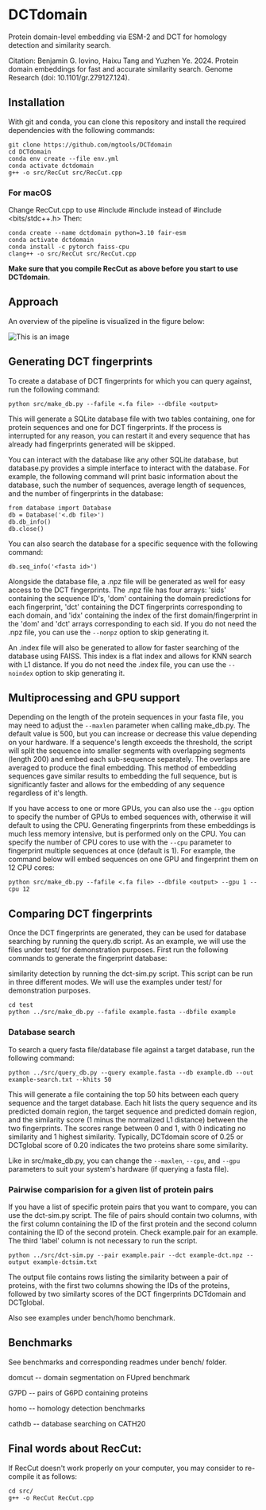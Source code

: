 # DCTdomain
Protein domain-level embedding via ESM-2 and DCT for homology detection and similarity search.

Citation: Benjamin G. Iovino, Haixu Tang and Yuzhen Ye. 2024. Protein domain embeddings for fast and accurate similarity search. Genome Research (doi: 10.1101/gr.279127.124).

## Installation
With git and conda, you can clone this repository and install the required dependencies with the following commands:

```
git clone https://github.com/mgtools/DCTdomain
cd DCTdomain
conda env create --file env.yml
conda activate dctdomain
g++ -o src/RecCut src/RecCut.cpp
```

### For macOS
Change RecCut.cpp to use
    #include <iostream>
    #include <numeric>
instead of #include <bits/stdc++.h> 
Then:

```
conda create --name dctdomain python=3.10 fair-esm
conda activate dctdomain
conda install -c pytorch faiss-cpu
clang++ -o src/RecCut src/RecCut.cpp
```

**Make sure that you compile RecCut as above before you start to use DCTdomain.**

## Approach
An overview of the pipeline is visualized in the figure below:

![This is an image](https://github.com/mgtools/DCTdomain/blob/main/misc/DCTdomain-diag.png)

## Generating DCT fingerprints
To create a database of DCT fingerprints for which you can query against, run the following command:

```
python src/make_db.py --fafile <.fa file> --dbfile <output>
```

This will generate a SQLite database file with two tables containing, one for protein sequences and one for DCT fingerprints. If the process is interrupted for any reason, you can restart it and every sequence that has already had fingerprints generated will be skipped.

You can interact with the database like any other SQLite database, but database.py provides a simple interface to interact with the database. For example, the following command will print basic information about the database, such the number of sequences, average length of sequences, and the number of fingerprints in the database:

```
from database import Database
db = Database('<.db file>')
db.db_info()
db.close()
```

You can also search the database for a specific sequence with the following command:

```
db.seq_info('<fasta id>')
```

Alongside the database file, a .npz file will be generated as well for easy access to the DCT fingerprints. The .npz file has four arrays: 'sids' containing the sequence ID's, 'dom' containing the domain predictions for each fingerprint, 'dct' containing the DCT fingerprints corresponding to each domain, and 'idx' containing the index of the first domain/fingerprint in the 'dom' and 'dct' arrays corresponding to each sid. If you do not need the .npz file, you can use the `--nonpz` option to skip generating it.

An .index file will also be generated to allow for faster searching of the database using FAISS. This index is a flat index and allows for KNN search with L1 distance. If you do not need the .index file, you can use the `--noindex` option to skip generating it.

## Multiprocessing and GPU support
Depending on the length of the protein sequences in your fasta file, you may need to adjust the `--maxlen` parameter when calling make_db.py. The default value is 500, but you can increase or decrease this value depending on your hardware. If a sequence's length exceeds the threshold, the script will split the sequence into smaller segments with overlapping segments (length 200) and embed each sub-sequence separately. The overlaps are averaged to produce the final embedding. This method of embedding sequences gave similar results to embedding the full sequence, but is significantly faster and allows for the embedding of any sequence regardless of it's length.

If you have access to one or more GPUs, you can also use the `--gpu` option to specify the number of GPUs to embed sequences with, otherwise it will default to using the CPU. Generating fingerprints from these embeddings is much less memory intensive, but is performed only on the CPU. You can specify the number of CPU cores to use with the `--cpu` parameter to fingerprint multiple sequences at once (default is 1). For example, the command below will embed sequences on one GPU and fingerprint them on 12 CPU cores:

```
python src/make_db.py --fafile <.fa file> --dbfile <output> --gpu 1 --cpu 12
```

## Comparing DCT fingerprints
Once the DCT fingerprints are generated, they can be used for database searching by running the query.db script. As an example, we will use the files under test/ for demonstration purposes. First run the following commands to generate the fingerprint database:

similarity detection by running the dct-sim.py script. This script can be run in three different modes. We will use the examples under test/ for demonstration purposes.

```
cd test
python ../src/make_db.py --fafile example.fasta --dbfile example
```

### Database search
To search a query fasta file/database file against a target database, run the following command:

```
python ../src/query_db.py --query example.fasta --db example.db --out example-search.txt --khits 50
```

This will generate a file containing the top 50 hits between each query sequence and the target database. Each hit lists the query sequence and its predicted domain region, the target sequence and predicted domain region, and the similarity score (1 minus the normalized L1 distance) between the two fingerprints. The scores range between 0 and 1, with 0 indicating no similarity and 1 highest similarity. Typically, DCTdomain score of 0.25 or DCTglobal score of 0.20 indicates the two proteins share some similarity. 


Like in src/make_db.py, you can change the `--maxlen`, `--cpu`, and `--gpu` parameters to suit your system's hardware (if querying a fasta file).

### Pairwise comparision for a given list of protein pairs
If you have a list of specific protein pairs that you want to compare, you can use the dct-sim.py script. The file of pairs should contain two columns, with the first column containing the ID of the first protein and the second column containing the ID of the second protein. Check example.pair for an example. The third 'label' column is not necessary to run the script.

```
python ../src/dct-sim.py --pair example.pair --dct example-dct.npz --output example-dctsim.txt 
```

The output file contains rows listing the similarity between a pair of proteins, with the first two columns showing the IDs of the proteins, followed by two similarty scores of the DCT fingerprints DCTdomain and DCTglobal.

Also see examples under bench/homo benchmark. 

## Benchmarks
See benchmarks and corresponding readmes under bench/ folder.

domcut -- domain segmentation on FUpred benchmark

G7PD -- pairs of G6PD containing proteins

homo -- homology detection benchmarks

cathdb -- database searching on CATH20

## Final words about RecCut:

If RecCut doesn't work properly on your computer, you may consider to re-compile it as follows:

```
cd src/
g++ -o RecCut RecCut.cpp
```
